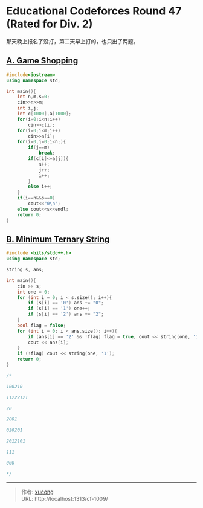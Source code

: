# Educational Codeforces Round 47 (Rated for Div. 2)


那天晚上报名了没打，第二天早上打的，也只出了两题。

## [A. Game Shopping](https://codeforces.com/contest/1009/problem/A)

```cpp
#include<iostream>
using namespace std;

int main(){
    int n,m,s=0;
    cin>>n>>m;
    int i,j;
    int c[1000],a[1000];
    for(i=0;i<n;i++)
        cin>>c[i];
    for(i=0;i<m;i++)
        cin>>a[i];
    for(i=0,j=0;i<n;){
        if(j==m)
            break;
        if(c[i]<=a[j]){
            s++;
            j++;
            i++;
        }
        else i++;
    }
    if(i==n&&s==0)
        cout<<"0\n";
    else cout<<s<<endl;
	return 0;
}

```

## [B. Minimum Ternary String](https://codeforces.com/contest/1009/problem/B)

```cpp
#include <bits/stdc++.h>
using namespace std;

string s, ans;

int main(){
    cin >> s;
    int one = 0;
    for (int i = 0; i < s.size(); i++){
        if (s[i] == '0') ans += "0";
        if (s[i] == '1') one++;
        if (s[i] == '2') ans += "2";
    }
    bool flag = false;
    for (int i = 0; i < ans.size(); i++){
        if (ans[i] == '2' && !flag) flag = true, cout << string(one, '1');
        cout << ans[i];
    }
    if (!flag) cout << string(one, '1');
    return 0;
}

/*

100210

11222121

20

2001

020201

2012101

111

000

*/
```


---

> 作者: [xucong](https://shiqustudio.github.io/)  
> URL: http://localhost:1313/cf-1009/  

